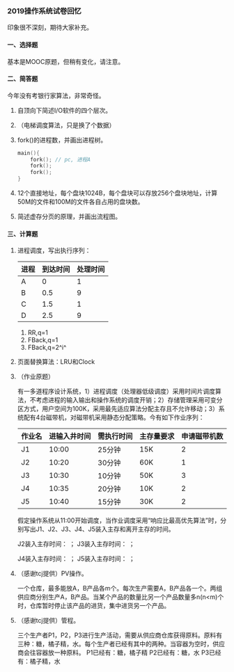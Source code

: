### 2019操作系统试卷回忆

印象很不深刻，期待大家补充。

#### 一、选择题

基本是MOOC原题，但稍有变化，请注意。

#### 二、简答题

今年没有考银行家算法，非常奇怪。

1. 自顶向下简述I/O软件的四个层次。

2. （电梯调度算法，只是换了个数据）

3. fork()的进程数，并画出进程树。

   ```c
   main(){
       fork(); // pc, 进程A
       fork();
       fork();
   }
   ```

4. 12个直接地址，每个盘块1024B，每个盘块可以存放256个盘块地址，计算50M的文件和100M的文件各自占用的盘块数。

5. 简述虚存分页的原理，并画出流程图。

#### 三、计算题

1. 进程调度，写出执行序列：

   | 进程 | 到达时间 | 处理时间 |
   | ---- | -------- | -------- |
   | A    | 0        | 1        |
   | B    | 0.5      | 9        |
   | C    | 1.5      | 1        |
   | D    | 2.5      | 9        |

   1. RR,q=1
   2. FBack,q=1
   3. FBack,q=2^i^

2. 页面替换算法：LRU和Clock

3. （作业原题）

   有一多道程序设计系统，1）进程调度（处理器低级调度）采用时间片调度算法，不考虑进程的输入输出和操作系统的调度开销；2）存储管理采用可变分区方式，用户空间为100K，采用最先适应算法分配主存且不允许移动；3）系统配有4台磁带机，对磁带机采用静态分配策略。今有如下作业序列：

   | 作业名 | 进输入井时间 | 需执行时间 | 主存量要求 | 申请磁带机数 |
   | ------ | ------------ | ---------- | ---------- | ------------ |
   | J1     | 10:00        | 25分钟     | 15K        | 2            |
   | J2     | 10:20        | 30分钟     | 60K        | 1            |
   | J3     | 10:30        | 10分钟     | 50K        | 3            |
   | J4     | 10:35        | 20分钟     | 10K        | 2            |
   | J5     | 10:40        | 15分钟     | 30K        | 2            |

   假定操作系统从11:00开始调度，当作业调度采用“响应比最高优先算法”时，分别写出J1、J2、J3、J4、J5装入主存和离开主存的时间。

   J2装入主存时间：      ；   J3装入主存时间：        ；

   J4装入主存时间：      ；   J5装入主存时间：        ；

4. （感谢tcj提供）PV操作。

   一个仓库，最多能放A，B产品各m个。每次生产需要A，B产品各一个。两组供应商分别生产A，B产品。当某个产品的数量比另一个产品数量多n(n<m)个时，仓库暂时停止该产品的进货，集中进货另一个产品。

5. （感谢tcj提供）管程。

   三个生产者P1，P2，P3进行生产活动，需要从供应商仓库获得原料。原料有三种：糖，橘子精，水。每个生产者已经有其中的两种。当容器为空时，供应商会往容器放一种原料。
   P1已经有：糖，橘子精
   P2已经有：糖，水
   P3已经有：橘子精，水